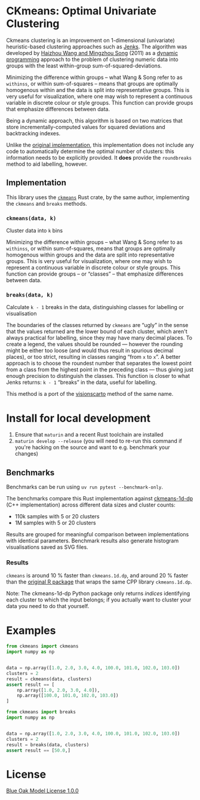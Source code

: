# CKmeans: Optimal Univariate Clustering

Ckmeans clustering is an improvement on 1-dimensional (univariate) heuristic-based clustering approaches such as [Jenks](https://en.wikipedia.org/wiki/Jenks_natural_breaks_optimization). The algorithm was developed by [Haizhou Wang and Mingzhou Song](http://journal.r-project.org/archive/2011-2/RJournal_2011-2_Wang+Song.pdf) (2011) as a [dynamic programming](https://en.wikipedia.org/wiki/Dynamic_programming) approach to the problem of clustering numeric data into groups with the least within-group sum-of-squared-deviations.

Minimizing the difference within groups – what Wang & Song refer to as `withinss`, or within sum-of-squares – means that groups are optimally homogenous within and the data is split into representative groups. This is very useful for visualization, where one may wish to represent a continuous variable in discrete colour or style groups. This function can provide groups that emphasize differences between data.

Being a dynamic approach, this algorithm is based on two matrices that store incrementally-computed values for squared deviations and backtracking indexes.

Unlike the [original implementation](https://cran.r-project.org/web/packages/Ckmeans.1d.dp/index.html), this implementation does not include any code to automatically determine the optimal number of clusters: this information needs to be explicitly provided. It **does** provide the `roundbreaks` method to aid labelling, however.

## Implementation
This library uses the [`ckmeans`](https://crates.io/crates/ckmeans) Rust crate, by the same author, implementing the `ckmeans` and `breaks` methods.

### `ckmeans(data, k)`
Cluster data into `k` bins

Minimizing the difference within groups – what Wang & Song refer to as `withinss`,
or within sum-of-squares, means that groups are optimally homogenous within groups and the data are
split into representative groups. This is very useful for visualization, where one may wish to
represent a continuous variable in discrete colour or style groups. This function can provide
groups – or “classes” – that emphasize differences between data.


### `breaks(data, k)`
Calculate `k - 1` breaks in the data, distinguishing classes for labelling or visualisation

The boundaries of the classes returned by `ckmeans` are “ugly” in the sense that the values
returned are the lower bound of each cluster, which aren't always practical for labelling, since they
may have many decimal places. To create a legend, the values should be rounded — however the
rounding might be either too loose (and would thus result in spurious decimal places), or too
strict, resulting in classes ranging “from `x` to `x`”. A better approach is to choose the roundest
number that separates the lowest point from a class from the highest point in the preceding
class — thus giving just enough precision to distinguish the classes.
This function is closer to what Jenks returns: `k - 1` “breaks” in the data, useful for labelling.

This method is a port of the [visionscarto](https://observablehq.com/@visionscarto/natural-breaks#round) method of the same name.

# Install for **local** development
1. Ensure that `maturin` and a recent Rust toolchain are installed
2. `maturin develop --release` (you will need to re-run this command if you're hacking on the source and want to e.g. benchmark your changes)

## Benchmarks
Benchmarks can be run using `uv run pytest --benchmark-only`.

The benchmarks compare this Rust implementation against [ckmeans-1d-dp](https://pypi.org/project/ckmeans-1d-dp/) (C++ implementation) across different data sizes and cluster counts:
- 110k samples with 5 or 20 clusters
- 1M samples with 5 or 20 clusters

Results are grouped for meaningful comparison between implementations with identical parameters. Benchmark results also generate histogram visualisations saved as SVG files.

### Results
`ckmeans` is around 10 % faster than `ckmeans.1d.dp`, and around 20 % faster than the [original R package](https://cran.r-project.org/web/packages/Ckmeans.1d.dp/index.html) that wraps the same CPP library `ckmeans.1d.dp`.

Note: The ckmeans-1d-dp Python package only returns _indices_ identifying each cluster to which the input belongs; if you actually want to cluster your data you need to do that yourself.

# Examples
```python
from ckmeans import ckmeans
import numpy as np


data = np.array([1.0, 2.0, 3.0, 4.0, 100.0, 101.0, 102.0, 103.0])
clusters = 2
result = ckmeans(data, clusters)
assert result == [
    np.array([1.0, 2.0, 3.0, 4.0]),
    np.array([100.0, 101.0, 102.0, 103.0])
]
```

```python
from ckmeans import breaks
import numpy as np


data = np.array([1.0, 2.0, 3.0, 4.0, 100.0, 101.0, 102.0, 103.0])
clusters = 2
result = breaks(data, clusters)
assert result == [50.0,]
```
# License
[Blue Oak Model License 1.0.0](license.txt)

